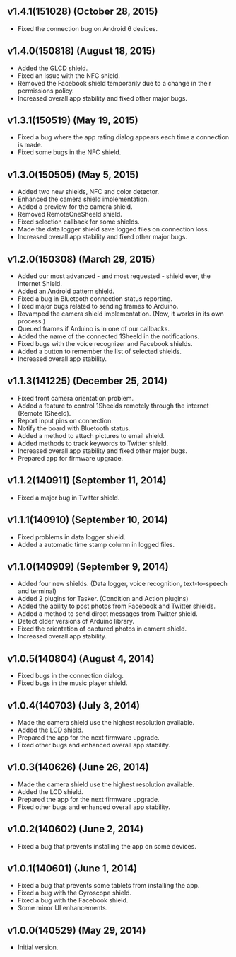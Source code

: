 ## v1.4.1(151028) (October 28, 2015)
 - Fixed the connection bug on Android 6 devices.

## v1.4.0(150818) (August 18, 2015)
 - Added the GLCD shield.
 - Fixed an issue with the NFC shield.
 - Removed the Facebook shield temporarily due to a change in their permissions policy.
 - Increased overall app stability and fixed other major bugs.
 
## v1.3.1(150519) (May 19, 2015)
 - Fixed a bug where the app rating dialog appears each time a connection is made.
 - Fixed some bugs in the NFC shield.

## v1.3.0(150505) (May 5, 2015)
 - Added two new shields, NFC and color detector.
 - Enhanced the camera shield implementation.
 - Added a preview for the camera shield.
 - Removed RemoteOneSheeld shield.
 - Fixed selection callback for some shields.
 - Made the data logger shield save logged files on connection loss.
 - Increased overall app stability and fixed other major bugs.

## v1.2.0(150308) (March 29, 2015)
 - Added our most advanced - and most requested - shield ever, the Internet Shield.
 - Added an Android pattern shield.
 - Fixed a bug in Bluetooth connection status reporting.
 - Fixed major bugs related to sending frames to Arduino.
 - Revamped the camera shield implementation. (Now, it works in its own process.)
 - Queued frames if Arduino is in one of our callbacks.
 - Added the name of the connected 1Sheeld in the notifications.
 - Fixed bugs with the voice recognizer and Facebook shields.
 - Added a button to remember the list of selected shields.
 - Increased overall app stability.

## v1.1.3(141225) (December 25, 2014)
 - Fixed front camera orientation problem.
 - Added a feature to control 1Sheelds remotely through the internet (Remote 1Sheeld).
 - Report input pins on connection.
 - Notify the board with Bluetooth status.
 - Added a method to attach pictures to email shield.
 - Added methods to track keywords to Twitter shield.
 - Increased overall app stability and fixed other major bugs.
 - Prepared app for firmware upgrade.

## v1.1.2(140911) (September 11, 2014)
 - Fixed a major bug in Twitter shield.

## v1.1.1(140910) (September 10, 2014)
 - Fixed problems in data logger shield.
 - Added a automatic time stamp column in logged files.

## v1.1.0(140909) (September 9, 2014)
 - Added four new shields. (Data logger, voice recognition, text-to-speech and terminal)
 - Added 2 plugins for Tasker. (Condition and Action plugins)
 - Added the ability to post photos from Facebook and Twitter shields.
 - Added a method to send direct messages from Twitter shield.
 - Detect older versions of Arduino library.
 - Fixed the orientation of captured photos in camera shield.
 - Increased overall app stability.

## v1.0.5(140804) (August 4, 2014)
 - Fixed bugs in the connection dialog.
 - Fixed bugs in the music player shield.

## v1.0.4(140703) (July 3, 2014)
 - Made the camera shield use the highest resolution available.
 - Added the LCD shield.
 - Prepared the app for the next firmware upgrade.
 - Fixed other bugs and enhanced overall app stability.

## v1.0.3(140626) (June 26, 2014)
 - Made the camera shield use the highest resolution available.
 - Added the LCD shield.
 - Prepared the app for the next firmware upgrade.
 - Fixed other bugs and enhanced overall app stability.

## v1.0.2(140602) (June 2, 2014)
 - Fixed a bug that prevents installing the app on some devices.

## v1.0.1(140601) (June 1, 2014)
 - Fixed a bug that prevents some tablets from installing the app.
 - Fixed a bug with the Gyroscope shield.
 - Fixed a bug with the Facebook shield.
 - Some minor UI enhancements.

## v1.0.0(140529) (May 29, 2014)
 - Initial version.